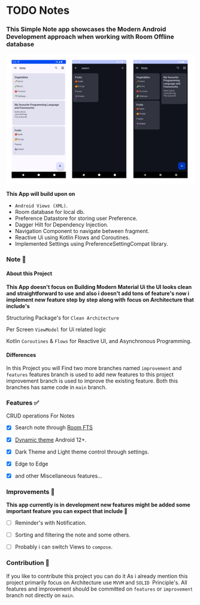 # TODO Notes

### This Simple Note app showcases the Modern Android Development approach when working with Room Offline database

![Screenshots](Screenshots/Screenshots.png)

**This App will build upon on**

* `Android Views (XML)`.
* Room database for local db.
* Preference Datastore for storing user Preference.
* Dagger Hilt for Dependency Injection.
* Navigation Component to navigate between fragment.
* Reactive Ui using Kotlin Flows and Coroutines.
* Implemented Settings using PreferenceSettingCompat library.

### Note 👀

#### About this Project
**This App doesn't focus on Building Modern Material Ui the UI looks clean and straightforward to use**
**and also i doesn't add tons of feature's now i implement new feature step by step along with**
**focus on Architecture that include's**

Structuring Package's for `Clean Architecture`

Per Screen `ViewModel` for Ui related logic

Kotlin `Coroutines` & `Flows` for Reactive UI, and Asynchronous Programming.

#### Differences
In this Project you will Find two more branches named `improvement` and `features` features branch is used to add new features to this project improvement branch is used to improve the  existing feature. Both this branches has same code in `main` branch.

### Features ✅

CRUD operations For Notes

- [x] Search note through [Room FTS](https://developer.android.com/training/data-storage/room/defining-data#fts)

- [x] [Dynamic theme](https://developer.android.com/develop/ui/views/theming/dynamic-colors) Android 12+.

- [x] Dark Theme and Light theme control through settings.

- [X] Edge to Edge

- [x]  and other Miscellaneous features...


### Improvements 🚀

**This app currently is in development new features might be added some important feature you can expect that include 🚧**

- [ ] Reminder's with Notification.

- [ ] Sorting and filtering the note and some others.

- [ ] Probably i can switch Views to `compose`.

### Contribution 🤝

If you like to contribute this project you can do it 
As i already mention this project primarily focus on Architecture use `MVVM` and `SOLID `Principle's.
All features and improvement should be committed on `features` or `improvement` branch not directly on `main`.
